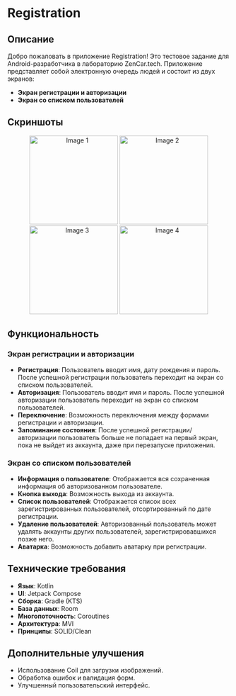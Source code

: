 # Registration

## Описание

Добро пожаловать в приложение Registration! Это тестовое задание для Android-разработчика в лабораторию ZenCar.tech. Приложение представляет собой электронную очередь людей и состоит из двух экранов:

- **Экран регистрации и авторизации**
- **Экран со списком пользователей**

## Скриншоты

<p align="center">
  <img src="screens/noauth_screens.png" width="200" alt="Image 1">
  <img src="screens/regist_screens.png" width="200" alt="Image 2">
  <img src="screens/auth_screens.png" width="200" alt="Image 3">
  <img src="screens/list_users_screens.png" width="200" alt="Image 4">
</p>

## Функциональность

### Экран регистрации и авторизации

- **Регистрация**: Пользователь вводит имя, дату рождения и пароль. После успешной регистрации пользователь переходит на экран со списком пользователей.
- **Авторизация**: Пользователь вводит имя и пароль. После успешной авторизации пользователь переходит на экран со списком пользователей.
- **Переключение**: Возможность переключения между формами регистрации и авторизации.
- **Запоминание состояния**: После успешной регистрации/авторизации пользователь больше не попадает на первый экран, пока не выйдет из аккаунта, даже при перезапуске приложения.

### Экран со списком пользователей

- **Информация о пользователе**: Отображается вся сохраненная информация об авторизованном пользователе.
- **Кнопка выхода**: Возможность выхода из аккаунта.
- **Список пользователей**: Отображается список всех зарегистрированных пользователей, отсортированный по дате регистрации.
- **Удаление пользователей**: Авторизованный пользователь может удалять аккаунты других пользователей, зарегистрировавшихся позже него.
- **Аватарка**: Возможность добавить аватарку при регистрации.

## Технические требования

- **Язык**: Kotlin
- **UI**: Jetpack Compose
- **Сборка**: Gradle (KTS)
- **База данных**: Room
- **Многопоточность**: Coroutines
- **Архитектура**: MVI
- **Принципы**: SOLID/Clean

## Дополнительные улучшения

- Использование Coil для загрузки изображений.
- Обработка ошибок и валидация форм.
- Улучшенный пользовательский интерфейс.

